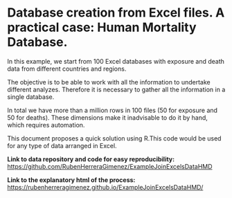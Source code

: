 # Database creation from Excel files. A practical case: Human Mortality Database.

In this example, we start from 100 Excel databases with exposure and death data from different countries and regions.

The objective is to be able to work with all the information to undertake different analyzes. Therefore it is necessary to gather all the information in a single database.

In total we have more than a million rows in 100 files (50 for exposure and 50 for deaths). These dimensions make it inadvisable to do it by hand, which requires automation.

This document proposes a quick solution using R.This code would be used for any type of data arranged in Excel.

**Link to data repository and code for easy reproducibility:** 
https://github.com/RubenHerreraGimenez/ExampleJoinExcelsDataHMD


**Link to the explanatory html of the process:** 
https://rubenherreragimenez.github.io/ExampleJoinExcelsDataHMD/
